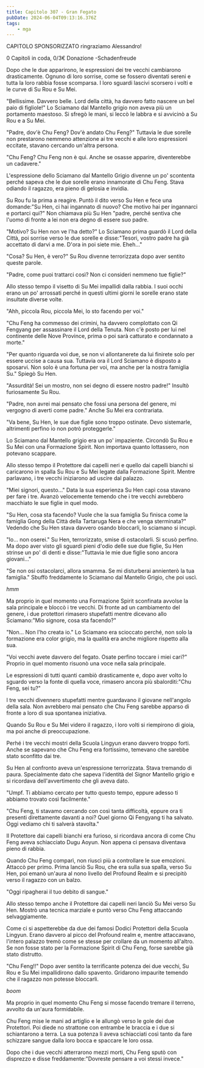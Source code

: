 ```yaml
---
title: Capitolo 307 - Gran Fegato
pubDate: 2024-06-04T09:13:16.376Z
tags:
    - mga
---
```

                
CAPITOLO SPONSORIZZATO ringraziamo Alessandro!


0 Capitoli in coda, 0/3€ Donazione
-Schadenfreude


Dopo che le due apparirono, le espressioni dei tre vecchi cambiarono drasticamente. Ognuno di loro sorrise, come se fossero diventati sereni e tutta la loro rabbia fosse scomparsa. I loro sguardi lascivi scorsero i volti e le curve di Su Rou e Su Mei.


"Bellissime. Davvero belle. Lord della città, ha davvero fatto nascere un bel paio di figliole!" Lo Sciamano dal Mantello grigio non aveva più un portamento maestoso. Si sfregò le mani, si leccò le labbra e si avvicinò a Su Rou e a Su Mei.


"Padre, dov'è Chu Feng? Dov'è andato Chu Feng?" Tuttavia le due sorelle non prestarono nemmeno attenzione ai tre vecchi e alle loro espressioni eccitate, stavano cercando un'altra persona.


"Chu Feng? Chu Feng non è qui. Anche se osasse apparire, diventerebbe un cadavere."


L'espressione dello Sciamano dal Mantello Grigio divenne un po' scontenta perché sapeva che le due sorelle erano innamorate di Chu Feng. Stava odiando il ragazzo, era pieno di gelosia e invidia.


Su Rou fu la prima a reagire. Puntò il dito verso Su Hen e fece una domande:"Su Hen, ci hai ingannato di nuovo? Che motivo hai per ingannarci e portarci qui?" Non chiamava più Su Hen "padre, perché sentiva che l'uomo di fronte a lei non era degno di essere suo padre.


"Motivo? Su Hen non ve l'ha detto?" Lo Sciamano prima guardò il Lord della Città, poi sorrise verso le due sorelle e disse:"Tesori, vostro padre ha già accettato di darvi a me. D'ora in poi siete mie. Eheh..."


"Cosa? Su Hen, è vero?" Su Rou divenne terrorizzata dopo aver sentito queste parole.


"Padre, come puoi trattarci così? Non ci consideri nemmeno tue figlie?"


Allo stesso tempo il visetto di Su Mei impallidì dalla rabbia. I suoi occhi erano un po' arrossati perché in questi ultimi giorni le sorelle erano state insultate diverse volte.


"Ahh, piccola Rou, piccola Mei, lo sto facendo per voi."


"Chu Feng ha commesso dei crimini, ha davvero complottato con Qi Fengyang per assassinare il Lord della Tenuta. Non c'è posto per lui nel continente delle Nove Province, prima o poi sarà catturato e condannato a morte."


"Per quanto riguarda voi due, se non vi allontanerete da lui finirete solo per essere uccise a causa sua. Tuttavia ora il Lord Sciamano è disposto a sposarvi. Non solo è una fortuna per voi, ma anche per la nostra famiglia Su." Spiegò Su Hen.


"Assurdità! Sei un mostro, non sei degno di essere nostro padre!" Insultò furiosamente Su Rou.


"Padre, non avrei mai pensato che fossi una persona del genere, mi vergogno di averti come padre." Anche Su Mei era contrariata.


"Va bene, Su Hen, le sue due figlie sono troppo ostinate. Devo sistemarle, altrimenti perfino io non potrò proteggerle."


Lo Sciamano dal Mantello grigio era un po' impaziente. Circondò Su Rou e Su Mei con una Formazione Spirit. Non importava quanto lottassero, non potevano scappare.


Allo stesso tempo il Protettore dai capelli neri e quello dai capelli bianchi si caricarono in spalla Su Rou e Su Mei legate dalla Formazione Spirit. Mentre parlavano, i tre vecchi iniziarono ad uscire dal palazzo.


"Miei signori, questo..." Data la sua esperienza Su Hen capì cosa stavano per fare i tre. Avanzò velocemente temendo che i tre vecchi avrebbero macchiato le sue figlie in quel modo.


"Su Hen, cosa sta facendo? Vuole che la sua famiglia Su finisca come la famiglia Gong della Città della Tartaruga Nera e che venga sterminata?" Vedendo che Su Hen stava davvero osando bloccarli, lo sciamano si incupì.


"Io... non oserei." Su Hen, terrorizzato, smise di ostacolarli. Si scusò perfino. Ma dopo aver visto gli sguardi pieni d'odio delle sue due figlie, Su Hen strinse un po' di denti e disse:"Tuttavia le mie due figlie sono ancora giovani..."


"Se non osi ostacolarci, allora smamma. Se mi disturberai annienterò la tua famiglia." Sbuffò freddamente lo Sciamano dal Mantello Grigio, che poi uscì.


*hmm*


Ma proprio in quel momento una Formazione Spirit sconfinata avvolse la sala principale e bloccò i tre vecchi. Di fronte ad un cambiamento del genere, i due protettori rimasero stupefatti mentre dicevano allo Sciamano:"Mio signore, cosa sta facendo?"


"Non... Non l'ho creata io." Lo Sciamano era scioccato perché, non solo la formazione era color grigio, ma la qualità era anche migliore rispetto alla sua.


"Voi vecchi avete davvero del fegato. Osate perfino toccare i miei cari?" Proprio in quel momento risuonò una voce nella sala principale.


Le espressioni di tutti quanti cambiò drasticamente e, dopo aver volto lo sguardo verso la fonte di quella voce, rimasero ancora più sbalorditi:"Chu Feng, sei tu?"


I tre vecchi divennero stupefatti mentre guardavano il giovane nell'angolo della sala. Non avrebbero mai pensato che Chu Feng sarebbe apparso di fronte a loro di sua spontanea iniziativa.


Quando Su Rou e Su Mei videro il ragazzo, i loro volti si riempirono di gioia, ma poi anche di preoccupazione.


Perhé i tre vecchi mostri della Scuola Lingyun erano davvero troppo forti. Anche se sapevano che Chu Feng era fortissimo, temevano che sarebbe stato sconfitto dai tre.


Su Hen al confronto aveva un'espressione terrorizzata. Stava tremando di paura. Specialmente dato che sapeva l'identità del Signor Mantello grigio e si ricordava dell'avvertimento che gli aveva dato.


"Umpf. Ti abbiamo cercato per tutto questo tempo, eppure adesso ti abbiamo trovato così facilmente."


"Chu Feng, ti stavamo cercando con così tanta difficoltà, eppure ora ti presenti direttamente davanti a noi? Quel giorno Qi Fengyang ti ha salvato. Oggi vediamo chi ti salverà stavolta."


Il Protettore dai capelli bianchi era furioso, si ricordava ancora di come Chu Feng aveva schiacciato Dugu Aoyun. Non appena ci pensava diventava pieno di rabbia.


Quando Chu Feng comparì, non riuscì più a controllare le sue emozioni. Attaccò per primo. Prima lanciò Su Rou, che era sulla sua spalla, verso Su Hen, poi emanò un'aura al nono livello del Profound Realm e si precipitò verso il ragazzo con un balzo.


"Oggi ripagherai il tuo debito di sangue."


Allo stesso tempo anche il Protettore dai capelli neri lanciò Su Mei verso Su Hen. Mostrò una tecnica marziale e puntò verso Chu Feng attaccando selvaggiamente.


Come ci si aspetterebbe da due dei famosi Dodici Protettori della Scuola Lingyun. Erano davvero al picco del Profound realm e, mentre attaccavano, l'intero palazzo tremò come se stesse per crollare da un momento all'altro. Se non fosse stato per la Formazione Spirit di Chu Feng, forse sarebbe già stato distrutto.


"Chu Feng!!" Dopo aver sentito la terrificante potenza dei due vecchi, Su Rou e Su Mei impallidirono dallo spavento. Gridarono impaurite temendo che il ragazzo non potesse bloccarli.


*boom*


Ma proprio in quel momento Chu Feng si mosse facendo tremare il terreno, avvolto da un'aura formidabile.


Chu Feng mise le mani ad artiglio e le allungò verso le gole dei due Protettori. Poi diede no strattone con entrambe le braccia e i due si schiantarono a terra. La sua potenza li aveva schiacciati così tanto da fare schizzare sangue dalla loro bocca e spaccare le loro ossa.


Dopo che i due vecchi atterrarono mezzi morti, Chu Feng sputò con disprezzo e disse freddamente:"Dovreste pensare a voi stessi invece."





